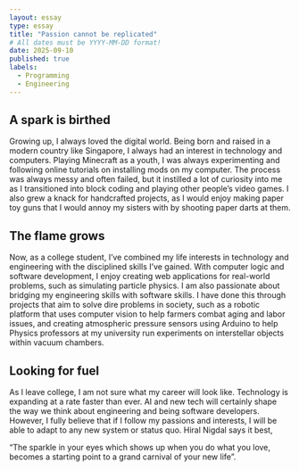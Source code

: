 ```yaml
---
layout: essay
type: essay
title: "Passion cannot be replicated"
# All dates must be YYYY-MM-DD format!
date: 2025-09-10
published: true
labels:
  - Programming
  - Engineering
---
```


## A spark is birthed

Growing up, I always loved the digital world. Being born and raised in a modern country like Singapore, I always had an interest in technology and computers. Playing Minecraft as a youth, I was always experimenting and following online tutorials on installing mods on my computer. The process was always messy and often failed, but it instilled a lot of curiosity into me as I transitioned into block coding and playing other people’s video games. I also grew a knack for handcrafted projects, as I would enjoy making paper toy guns that I would annoy my sisters with by shooting paper darts at them.

## The flame grows

 Now, as a college student, I’ve combined my life interests in technology and engineering with the disciplined skills I’ve gained. With computer logic and software development, I enjoy creating web applications for real-world problems, such as simulating particle physics. I am also passionate about bridging my engineering skills with software skills. I have done this through projects that aim to solve dire problems in society, such as a robotic platform that uses computer vision to help farmers combat aging and labor issues, and creating atmospheric pressure sensors using Arduino to help Physics professors at my university run experiments on interstellar objects within vacuum chambers.

## Looking for fuel

 As I leave college, I am not sure what my career will look like. Technology is expanding at a rate faster than ever. AI and new tech will certainly shape the way we think about engineering and being software developers. However, I fully believe that if I follow my passions and interests, I will be able to adapt to any new system or status quo. Hiral Nigdal says it best,

“The sparkle in your eyes which shows up when you do what you love, becomes a starting point to a grand carnival of your new life”.



